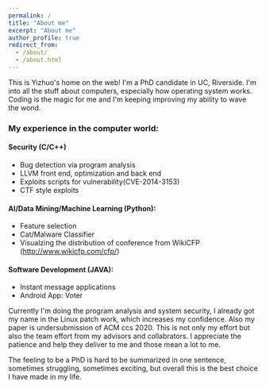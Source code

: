 ```yaml
---
permalink: /
title: "About me"
excerpt: "About me"
author_profile: true
redirect_from: 
  - /about/
  - /about.html
---
```


This is Yizhuo's home on the web! I'm a PhD candidate in UC, Riverside. I'm into all the stuff about computers, especially how operating system works. Coding is the magic for me and I'm keeping improving my ability to wave the wond. 
### My experience in the computer world:
#### Security (C/C++)
* Bug detection via program analysis
* LLVM front end, optimization and back end
* Exploits scripts for vulnerability(CVE-2014-3153)
* CTF style exploits

#### AI/Data Mining/Machine Learning (Python):
* Feature selection 
* Cat/Malware Classifier
* Visualzing the distribution of conference from WikiCFP (http://www.wikicfp.com/cfp/)


#### Software Development (JAVA):
* Instant message applications
* Android App: Voter

Currently I'm doing the program analysis and system security, I already got my name in the Linux patch work, which increases my confidence. Also my paper is undersubmission of ACM ccs 2020. This is not only my effort but also the team effort from my advisors and collabrators. I appreciate the patience and help they deliver to me and those mean a lot to me.

The feeling to be a PhD is hard to be summarized in one sentence, sometimes struggling, sometimes exciting, but overall this is the best choice I have made in my life. 
